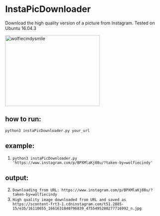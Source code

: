 # InstaPicDownloader
Download the high quality version of a picture from Instagram. Tested on Ubuntu 16.04.3

<img src="https://scontent-frt3-1.cdninstagram.com/t51.2885-15/e35/16110655_1661631840796839_4755495280277716992_n.jpg" alt="wolfiecindysmile" style="width:304px;height:228px;">

## how to run: 
```python3 instaPicDownloader.py your_url```

## example: 
1. ```python3 instaPicDownloader.py 'https://www.instagram.com/p/BPXMlaKj88u/?taken-by=wolfiecindy'```
## output:
2. ```Downloading from URL: https://www.instagram.com/p/BPXMlaKj88u/?taken-by=wolfiecindy```
3. ```High quality image downloaded from URL and saved as https://scontent-frt3-1.cdninstagram.com/t51.2885-15/e35/16110655_1661631840796839_4755495280277716992_n.jpg```

